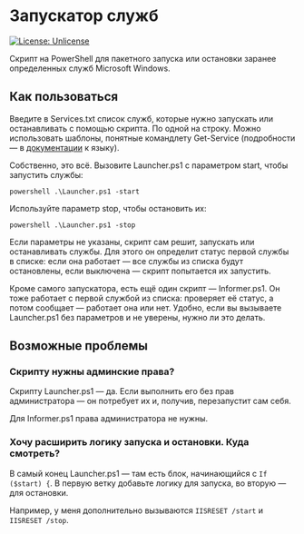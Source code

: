 # Запускатор служб

 [![License: Unlicense](https://img.shields.io/badge/license-Unlicense-blue.svg)](http://unlicense.org/)

Скрипт на PowerShell для пакетного запуска или остановки заранее определенных служб Microsoft Windows. 

## Как пользоваться

Введите в Services.txt список служб, которые нужно запускать или останавливать с помощью скрипта. По одной на строку. Можно использовать шаблоны, понятные командлету Get-Service (подробности — в [документации](https://docs.microsoft.com/en-us/powershell/module/microsoft.powershell.management/get-service?view=powershell-7) к языку).

Собственно, это всё. Вызовите Launcher.ps1 с параметром start, чтобы запустить службы:

`powershell .\Launcher.ps1 -start`

Используйте параметр stop, чтобы остановить их:

`powershell .\Launcher.ps1 -stop`

Если параметры не указаны, скрипт сам решит, запускать или останавливать службы. Для этого он определит статус первой службы в списке: если она работает — все службы из списка будут остановлены, если выключена — скрипт попытается их запустить.

Кроме самого запускатора, есть ещё один скрипт — Informer.ps1. Он тоже работает с первой службой из списка: проверяет её статус, а потом сообщает — работает она или нет. Удобно, если вы вызываете Launcher.ps1 без параметров и не уверены, нужно ли это делать.

## Возможные проблемы

### Скрипту нужны админские права?

Скрипту Launcher.ps1 — да. Если выполнить его без прав администратора — он потребует их и, получив, перезапустит сам себя.

Для Informer.ps1 права администратора не нужны.

### Хочу расширить логику запуска и остановки. Куда смотреть?

В самый конец Launcher.ps1 — там есть блок, начинающийся с `If ($start) {`. В первую ветку добавьте логику для запуска, во вторую — для остановки.

Например, у меня дополнительно вызываются `IISRESET /start` и `IISRESET /stop`.
